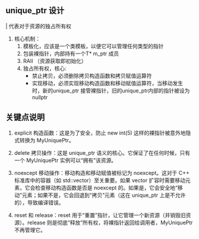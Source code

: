 ## unique_ptr 设计
| 代表对于资源的独占所有权
1. 核心机制：
    1. 模板化，应该是一个类模板，以便它可以管理任何类型的指针
    2. 包装裸指针，内部持有一个T* m_ptr 成员
    3. RAII （资源获取即初始化）
    4. 独占所有权，核心:
        + 禁止拷贝，必须删除拷贝构造函数和拷贝赋值运算符
        + 实现移动，必须实现移动构造函数和移动赋值运算符，当移动发生时，新的unique_ptr 接管裸指针，旧的unique_ptr内部的指针被设为nullptr
## 关键点说明
1. explicit 构造函数：这是为了安全，防止 new int(5) 这样的裸指针被意外地隐式转换为 MyUniquePtr。

2. delete 拷贝操作：这是 unique_ptr 语义的核心。它保证了在任何时候，只有一个 MyUniquePtr 实例可以“拥有”该资源。

3. noexcept 移动操作：移动构造和移动赋值被标记为 noexcept。这对于 C++ 标准库中的容器（如 std::vector）至关重要。如果 vector 扩容时需要移动元素，它会检查移动构造函数是否是 noexcept 的。如果是，它会安全地“移动”元素；如果不是，它会回退到“拷贝”元素（这在 unique_ptr 上是不允许的），导致编译错误。

4. reset 和 release：reset 用于“重置”指针，让它管理一个新资源（并销毁旧资源）。release 则是彻底“释放”所有权，将裸指针返回给调用者，MyUniquePtr 不再管理它。